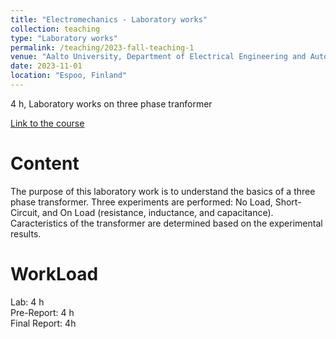 ```yaml
---
title: "Electromechanics - Laboratory works"
collection: teaching
type: "Laboratory works"
permalink: /teaching/2023-fall-teaching-1
venue: "Aalto University, Department of Electrical Engineering and Automation"
date: 2023-11-01
location: "Espoo, Finland"
---
```


4 h, Laboratory works on three phase tranformer

[Link to the course](https://mycourses.aalto.fi/course/view.php?id=37179)

Content
======
The purpose of this laboratory work is to understand the basics of a three phase transformer.
Three experiments are performed: No Load, Short-Circuit, and On Load (resistance, inductance, and capacitance).
Caracteristics of the transformer are determined based on the experimental results. 

WorkLoad
======
Lab: 4 h \
Pre-Report: 4 h \
Final Report: 4h


